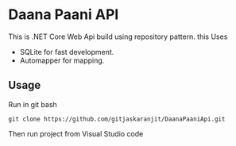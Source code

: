 # Daana Paani API

This is .NET Core Web Api build using repository pattern.
this Uses

* SQLite for fast development.
* Automapper for mapping.

## Usage
 Run in git bash
```
git clone https://github.com/gitjaskaranjit/DaanaPaaniApi.git
```
Then run project from Visual Studio code
